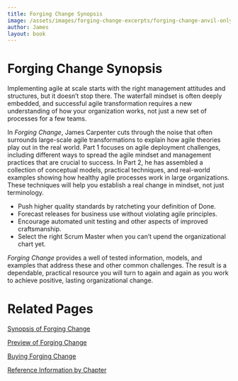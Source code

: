 ```yaml
---
title: Forging Change Synopsis
image: /assets/images/forging-change-excerpts/forging-change-anvil-only.png
author: James
layout: book
---
```


# Forging Change Synopsis

Implementing agile at scale starts with the right management attitudes and structures, but it doesn’t stop there. The waterfall mindset is often deeply embedded, and successful agile transformation requires a new understanding of how your organization works, not just a new set of processes for a few teams.

In *Forging Change*, James Carpenter cuts through the noise that often surrounds large-scale agile transformations to explain how agile theories play out in the real world. Part 1 focuses on agile deployment challenges, including different ways to spread the agile mindset and management practices that are crucial to success. In Part 2, he has assembled a collection of conceptual models, practical techniques, and real-world examples showing how healthy agile processes work in large organizations. These techniques will help you establish a real change in mindset, not just terminology.

* Push higher quality standards by ratcheting your definition of Done.
* Forecast releases for business use without violating agile principles.
* Encourage automated unit testing and other aspects of improved craftsmanship.
* Select the right Scrum Master when you can’t upend the organizational chart yet.

*Forging Change* provides a well of tested information, models, and examples that address these and other common challenges. The result is a dependable, practical resource you will turn to again and again as you work to achieve positive, lasting organizational change.

# Related Pages

[Synopsis of Forging Change]({{site.baseurl}}/forgingchange/Synopsis/)

[Preview of Forging Change]({{site.baseurl}}/forgingchange/PreviewBook/)

[Buying Forging Change]({{site.baseurl}}/forgingchange/BuyingBook/)

[Reference Information by Chapter]({{site.baseurl}}/forgingchange/ReferenceByChapter)
